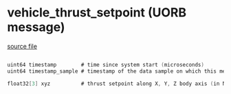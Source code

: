 # vehicle_thrust_setpoint (UORB message)
        


[source file](https://github.com/PX4/PX4-Autopilot/blob/master/msg/vehicle_thrust_setpoint.msg)

```c

uint64 timestamp        # time since system start (microseconds)
uint64 timestamp_sample # timestamp of the data sample on which this message is based (microseconds)

float32[3] xyz          # thrust setpoint along X, Y, Z body axis (in N)

```
